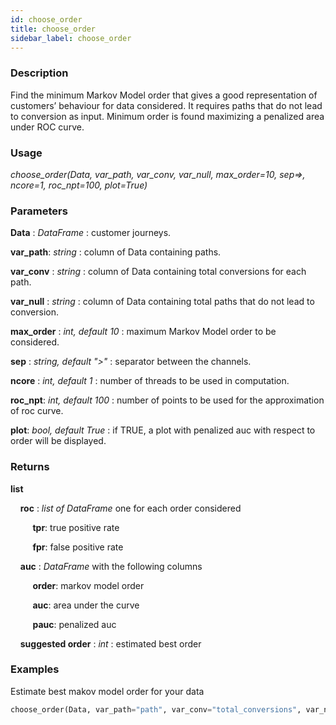 ```yaml
---
id: choose_order
title: choose_order
sidebar_label: choose_order
---
```


### Description

Find the minimum Markov Model order that gives a good representation of customers’ behaviour for data considered. It requires paths that do not lead to conversion as input. Minimum order is found maximizing a penalized area under ROC curve.

### Usage

*choose_order(Data, var_path, var_conv, var_null, max_order=10, sep=>, ncore=1, roc_npt=100, plot=True)*


### Parameters

**Data** : *DataFrame* : customer journeys.

**var_path**: *string* : column of Data containing paths.

**var_conv** : *string* : column of Data containing total conversions for each path.

**var_null** : *string* : column of Data containing total paths that do not lead to conversion.

**max_order** : *int, default 10* : maximum Markov Model order to be considered.

**sep** : *string, default ">"* : separator between the channels.

**ncore** : *int, default 1* : number of threads to be used in computation.

**roc_npt**: *int, default 100* : number of points to be used for the approximation of roc curve.

**plot**: *bool, default True* : if TRUE, a plot with penalized auc with respect to order will be displayed.

### Returns

**list**

&nbsp;&nbsp;&nbsp;&nbsp;**roc** : *list of DataFrame* one for each order considered

&nbsp;&nbsp;&nbsp;&nbsp;&nbsp;&nbsp;&nbsp;&nbsp; **tpr**: true positive rate

&nbsp;&nbsp;&nbsp;&nbsp;&nbsp;&nbsp;&nbsp;&nbsp; **fpr**: false positive rate

&nbsp;&nbsp;&nbsp;&nbsp;**auc** : *DataFrame* with the following columns

&nbsp;&nbsp;&nbsp;&nbsp;&nbsp;&nbsp;&nbsp;&nbsp; **order**: markov model order

&nbsp;&nbsp;&nbsp;&nbsp;&nbsp;&nbsp;&nbsp;&nbsp; **auc**: area under the curve

&nbsp;&nbsp;&nbsp;&nbsp;&nbsp;&nbsp;&nbsp;&nbsp; **pauc**: penalized auc

&nbsp;&nbsp;&nbsp;&nbsp;**suggested order** : *int* : estimated best order

### Examples

Estimate best makov model order for your data

```python
choose_order(Data, var_path="path", var_conv="total_conversions", var_null="total_null")
```